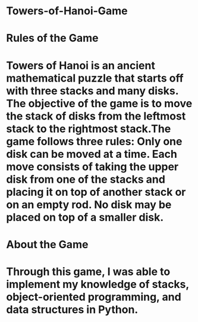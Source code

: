 # Towers-of-Hanoi-Game 
 
# Rules of the Game 
# Towers of Hanoi is an ancient mathematical puzzle that starts off with three stacks and many disks. The objective of the game is to move the stack of disks from the leftmost stack to the rightmost stack.The game follows three rules: Only one disk can be moved at a time. Each move consists of taking the upper disk from one of the stacks and placing it on top of another stack or on an empty rod. No disk may be placed on top of a smaller disk.

# About the Game 
# Through this game, I was able to implement my knowledge of stacks, object-oriented programming, and data structures in Python.
